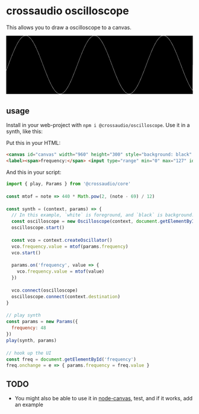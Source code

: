 # crossaudio oscilloscope

This allows you to draw a oscilloscope to a canvas.

![screenshot](./screenshot.png)

## usage

Install in your web-project with `npm i @crossaudio/oscilloscope`. Use it in a synth, like this:

Put this in your HTML:

```html
<canvas id="canvas" width="960" height="300" style="background: black" /><br />
<label><span>frequency:</span> <input type="range" min="0" max="127" id="frequency"></label>
```

And this in your script:

```js
import { play, Params } from '@crossaudio/core'

const mtof = note => 440 * Math.pow(2, (note - 69) / 12)

const synth = (context, params) => {
  // In this example, `white` is foreground, and `black` is background.
  const oscilloscope = new Oscilloscope(context, document.getElementById('canvas'), 'white', 'black')
  oscilloscope.start()

  const vco = context.createOscillator()
  vco.frequency.value = mtof(params.frequency)
  vco.start()

  params.on('frequency', value => {
    vco.frequency.value = mtof(value)
  })

  vco.connect(oscilloscope)
  oscilloscope.connect(context.destination)
}

// play synth
const params = new Params({
  frequency: 48
})
play(synth, params)

// hook up the UI
const freq = document.getElementById('frequency')
freq.onchange = e => { params.frequency = freq.value }
```

## TODO

- You might also be able to use it in [node-canvas](https://github.com/Automattic/node-canvas), test, and if it works, add an example
